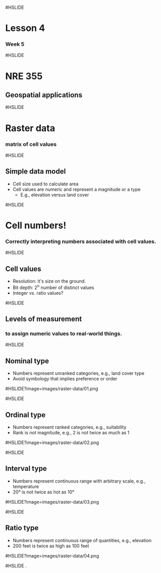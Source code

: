 #HSLIDE
# Lesson 4
### Week 5

#HSLIDE
# NRE 355
## Geospatial applications

#HSLIDE
# Raster data
### matrix of cell values

#HSLIDE
## Simple data model
* Cell size used to calculate area
* Cell values are numeric and represent a magnitude or a type
	* E.g., elevation versus land cover


#HSLIDE
# Cell numbers!
### Correctly interpreting numbers associated with cell values.

#HSLIDE
## Cell values
* Resolution: it's size on the ground.
* Bit depth: 2<sup>n</sup> number of distinct values
* Integer vs. ratio values?


#HSLIDE
## Levels of measurement
### to assign numeric values to real-world things.


#HSLIDE
## Nominal type
* Numbers represent unranked categories, e.g., land cover type
* Avoid symbology that implies preference or order

#HSLIDE?image=images/raster-data/01.png

#HSLIDE
## Ordinal type
* Numbers represent ranked categories, e.g., suitability 
* Rank is not magnitude, e.g., 2 is not twice as much as 1

#HSLIDE?image=images/raster-data/02.png

#HSLIDE
## Interval type
* Numbers represent continuous range with arbitrary scale, e.g., temperature
* 20&deg; is not twice as hot as 10&deg;

#HSLIDE?image=images/raster-data/03.png

#HSLIDE
## Ratio type
* Numbers represent continuous range of quantities, e.g., elevation
* 200 feet is twice as high as 100 feet

#HSLIDE?image=images/raster-data/04.png







#HSLIDE
.